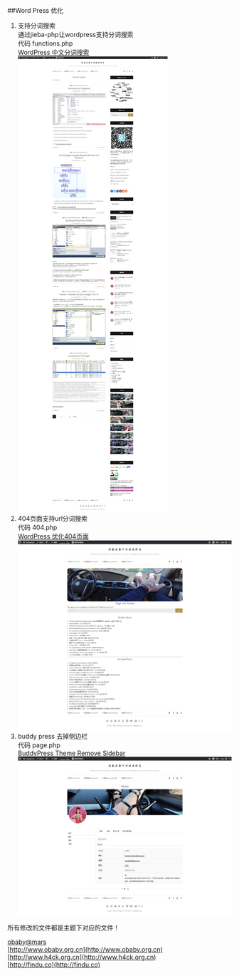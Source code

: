 ##Word Press 优化

1. 支持分词搜索  
通过jieba-php让wordpress支持分词搜索  
代码 functions.php  
[WordPress 中文分词搜索](http://h4ck.org.cn/2020/09/%E8%AE%A9wordpress%E6%94%AF%E6%8C%81%E5%88%86%E8%AF%8D%E6%90%9C%E7%B4%A2-wordpress-%E4%B8%AD%E6%96%87%E5%88%86%E8%AF%8D%E6%90%9C%E7%B4%A2/)  
![search](screen_shots/search2.png)  
2. 404页面支持url分词搜索  
代码 404.php  
[WordPress 优化404页面](http://h4ck.org.cn/2020/09/wordpress-%E4%BC%98%E5%8C%96404%E9%A1%B5%E9%9D%A2/)  
![404](screen_shots/404.png)  
3. buddy press 去掉侧边栏  
代码 page.php  
[BuddyPress Theme Remove Sidebar](http://h4ck.org.cn/2020/09/buddypress-theme-remove-sidebar/)  
![buddy](screen_shots/buddypress.png)  

所有修改的文件都是主题下对应的文件！  

[obaby@mars](http://www.h4ck.org.cn)  
[http://www.obaby.org.cn](http://www.obaby.org.cn)  
[http://www.h4ck.org.cn](http://www.h4ck.org.cn)  
[http://findu.co](http://findu.co)  

